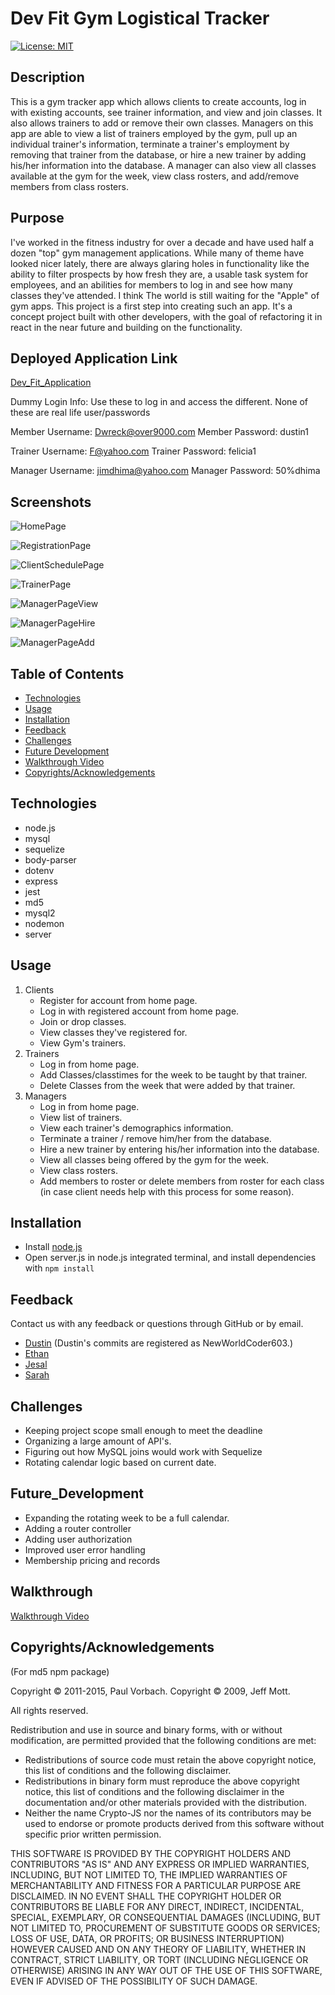 # Dev Fit Gym Logistical Tracker
[![License: MIT](https://img.shields.io/badge/License-MIT-yellow.svg)](https://opensource.org/licenses/MIT)

## Description

This is a gym tracker app which allows clients to create accounts, log in with existing accounts, see trainer information, and view and join classes. It also allows trainers to add or remove their own classes. Managers on this app are able to view a list of trainers employed by the gym, pull up an individual trainer's information, terminate a trainer's employment by removing that trainer from the database, or hire a new trainer by adding his/her information into the database. A manager can also view all classes available at the gym for the week, view class rosters, and add/remove members from class rosters.

## Purpose

I've worked in the fitness industry for over a decade and have used half a dozen "top" gym management applications. While many of theme have looked nicer lately, there are always glaring holes in functionality like the ability to filter prospects by how fresh they are, a usable task system for employees, and an abilities for members to log in and see how many classes they've attended. I think The world is still waiting for the "Apple" of gym apps. This project is a first step into creating such an app. It's a concept project built with other developers, with the goal of refactoring it in react in the near future and building on the functionality. 

## Deployed Application Link

[Dev_Fit_Application](https://gym-logistical-tracker-duex.herokuapp.com/)

Dummy Login Info: Use these to log in and access the different. 
None of these are real life user/passwords

Member Username: Dwreck@over9000.com
Member Password: dustin1 

Trainer Username: F@yahoo.com
Trainer Password: felicia1

Manager Username: jimdhima@yahoo.com
Manager Password: 50%dhima

## Screenshots

![HomePage](./public/assets/images/screenshots/homePage.png)

![RegistrationPage](./public/assets/images/screenshots/registrationPage.png)

![ClientSchedulePage](./public/assets/images/screenshots/clientSchedulePage.png)

![TrainerPage](./public/assets/images/screenshots/trainerPage.png)

![ManagerPageView](./public/assets/images/screenshots/managerPageView.png)

![ManagerPageHire](./public/assets/images/screenshots/managerPageHire.png)

![ManagerPageAdd](./public/assets/images/screenshots/managerPageAdd.png)

## Table of Contents

- [Technologies](#Technologies)
- [Usage](#Usage)
- [Installation](#Installation)
- [Feedback](#Feedback)
- [Challenges](#Challenges)
- [Future Development](#Future_Development)
- [Walkthrough Video](#Walkthrough)
- [Copyrights/Acknowledgements](#Copyrights/Acknowledgements)

## Technologies

- node.js
- mysql
- sequelize
- body-parser
- dotenv
- express
- jest
- md5
- mysql2
- nodemon
- server

## Usage

1. Clients
   - Register for account from home page.
   - Log in with registered account from home page.
   - Join or drop classes.
   - View classes they've registered for.
   - View Gym's trainers.
2. Trainers
   - Log in from home page.
   - Add Classes/classtimes for the week to be taught by that trainer.
   - Delete Classes from the week that were added by that trainer.
3. Managers
   - Log in from home page.
   - View list of trainers.
   - View each trainer's demographics information.
   - Terminate a trainer / remove him/her from the database.
   - Hire a new trainer by entering his/her information into the database.
   - View all classes being offered by the gym for the week.
   - View class rosters.
   - Add members to roster or delete members from roster for each class (in case client needs help with this process for some reason).

## Installation

- Install [node.js](https://nodejs.org/en/download/)
- Open server.js in node.js integrated terminal, and install dependencies with `npm install`

## Feedback

Contact us with any feedback or questions through GitHub or by email.

- [Dustin](https://github.com/DustinErwin) (Dustin's commits are registered as NewWorldCoder603.)
- [Ethan](https://github.com/Ewager1)
- [Jesal](https://github.com/JesalDM)
- [Sarah](https://github.com/smanter82/)

## Challenges

- Keeping project scope small enough to meet the deadline
- Organizing a large amount of API's.
- Figuring out how MySQL joins would work with Sequelize
- Rotating calendar logic based on current date.

## Future_Development

- Expanding the rotating week to be a full calendar.
- Adding a router controller
- Adding user authorization
- Improved user error handling
- Membership pricing and records

## Walkthrough

[Walkthrough Video](https://drive.google.com/file/d/1waBdCG9vFMojRRJAujn7LDis4MAf_Nr8/view)

## Copyrights/Acknowledgements 

(For md5 npm package)

Copyright © 2011-2015, Paul Vorbach.
Copyright © 2009, Jeff Mott.

All rights reserved.

Redistribution and use in source and binary forms, with or without modification,
are permitted provided that the following conditions are met:

- Redistributions of source code must retain the above copyright notice, this
  list of conditions and the following disclaimer.
- Redistributions in binary form must reproduce the above copyright notice, this
  list of conditions and the following disclaimer in the documentation and/or
  other materials provided with the distribution.
- Neither the name Crypto-JS nor the names of its contributors may be used to
  endorse or promote products derived from this software without specific prior
  written permission.

THIS SOFTWARE IS PROVIDED BY THE COPYRIGHT HOLDERS AND CONTRIBUTORS "AS IS" AND
ANY EXPRESS OR IMPLIED WARRANTIES, INCLUDING, BUT NOT LIMITED TO, THE IMPLIED
WARRANTIES OF MERCHANTABILITY AND FITNESS FOR A PARTICULAR PURPOSE ARE
DISCLAIMED. IN NO EVENT SHALL THE COPYRIGHT HOLDER OR CONTRIBUTORS BE LIABLE FOR
ANY DIRECT, INDIRECT, INCIDENTAL, SPECIAL, EXEMPLARY, OR CONSEQUENTIAL DAMAGES
(INCLUDING, BUT NOT LIMITED TO, PROCUREMENT OF SUBSTITUTE GOODS OR SERVICES;
LOSS OF USE, DATA, OR PROFITS; OR BUSINESS INTERRUPTION) HOWEVER CAUSED AND ON
ANY THEORY OF LIABILITY, WHETHER IN CONTRACT, STRICT LIABILITY, OR TORT
(INCLUDING NEGLIGENCE OR OTHERWISE) ARISING IN ANY WAY OUT OF THE USE OF THIS
SOFTWARE, EVEN IF ADVISED OF THE POSSIBILITY OF SUCH DAMAGE.
